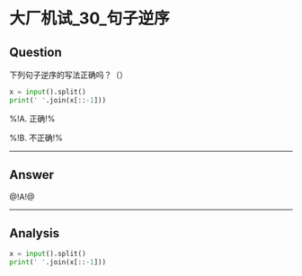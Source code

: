 # 大厂机试_30_句子逆序

## Question
下列句子逆序的写法正确吗？（）

```python
x = input().split()
print(' '.join(x[::-1]))
```

%!A. 正确!%

%!B. 不正确!%

----

## Answer
@!A!@

----

## Analysis

```python
x = input().split()
print(' '.join(x[::-1]))
```
